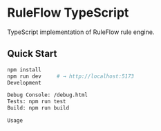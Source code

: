 # RuleFlow TypeScript

TypeScript implementation of RuleFlow rule engine.

## Quick Start

```bash
npm install
npm run dev     # → http://localhost:5173
Development

Debug Console: /debug.html
Tests: npm run test
Build: npm run build

Usage
